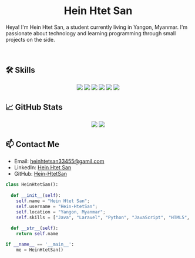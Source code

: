 <h1 align="center">
  <b>Hein Htet San</b>
</h1>

Heya! I'm Hein Htet San, a student currently living in Yangon, Myanmar. I'm passionate about technology and learning programming through small projects on the side.

<br>

## 🛠️ Skills

<p align="center">
  <img src="https://img.shields.io/badge/-Java-c58545?style=for-the-badge&logo=Java&logoColor=c58545&labelColor=282828">
  <img src="https://img.shields.io/badge/-Laravel-d1a01f?style=for-the-badge&logo=laravel&logoColor=d1a01f&labelColor=282828">
  <img src="https://img.shields.io/badge/-Python-98b982?style=for-the-badge&logo=python&logoColor=98b982&labelColor=282828">
  <img src="https://img.shields.io/badge/-JavaScript-f7df1e?style=for-the-badge&logo=javascript&logoColor=black&labelColor=282828">
  <img src="https://img.shields.io/badge/-C++-00599c?style=for-the-badge&logo=cplusplus&logoColor=white&labelColor=282828">
  <img src="https://img.shields.io/badge/-MySQL-4479a1?style=for-the-badge&logo=mysql&logoColor=white&labelColor=282828">
</p>

## 📈 GitHub Stats

<p align="center">
  <img src="https://github-readme-stats.vercel.app/api?username=Hein-HtetSan&show_icons=true&theme=radical">
  <img src="https://github-readme-stats.vercel.app/api/top-langs/?username=Hein-HtetSan&layout=compact&theme=radical">
</p>

## 📫 Contact Me

- Email: [heinhtetsan33455@gamil.com](mailto:heinhtetsan33455@gmail.com)
- LinkedIn: [Hein Htet San](https://www.linkedin.com/in/heinhtetsan)
- GitHub: [Hein-HtetSan](https://github.com/Hein-HtetSan)

```python
class HeinHtetSan():
    
  def __init__(self):
    self.name = "Hein Htet San";
    self.username = "Hein-HtetSan";
    self.location = "Yangon, Myanmar";
    self.skills = ["Java", "Laravel", "Python", "JavaScript", "HTML5", "CSS3", "C++", "MySQL"]
  
  def __str__(self):
    return self.name

if __name__ == '__main__':
    me = HeinHtetSan()

